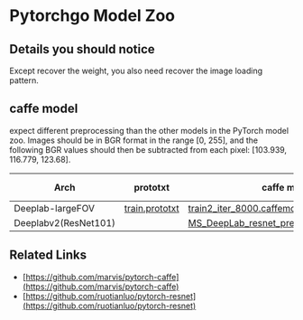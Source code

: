 # Pytorchgo Model Zoo

## Details you should notice

Except recover the weight, you also need recover the image loading pattern.


## caffe model

expect different preprocessing than the other models in the PyTorch model zoo. 
Images should be in BGR format in the range [0, 255], 
and the following BGR values should then be subtracted from each pixel: [103.939, 116.779, 123.68].

|Arch|prototxt|caffe model|pytorch model|
|----|----|----|----|
|Deeplab-largeFOV|[train.prototxt](http://www.cs.jhu.edu/~alanlab/ccvl/DeepLab-LargeFOV/train.prototxt) |[train2_iter_8000.caffemodel](http://www.cs.jhu.edu/~alanlab/ccvl/DeepLab-LargeFOV/train2_iter_8000.caffemodel)|[pth](https://dongzhuoyao.oss-cn-qingdao.aliyuncs.com/deeplabv1_init_model.pth)|
|Deeplabv2(ResNet101)||[MS_DeepLab_resnet_pretrained_COCO_init.pth](https://dongzhuoyao.oss-cn-qingdao.aliyuncs.com/MS_DeepLab_resnet_pretrained_COCO_init.pth)

## Related Links

* [https://github.com/marvis/pytorch-caffe](https://github.com/marvis/pytorch-caffe)
* [https://github.com/ruotianluo/pytorch-resnet](https://github.com/ruotianluo/pytorch-resnet)